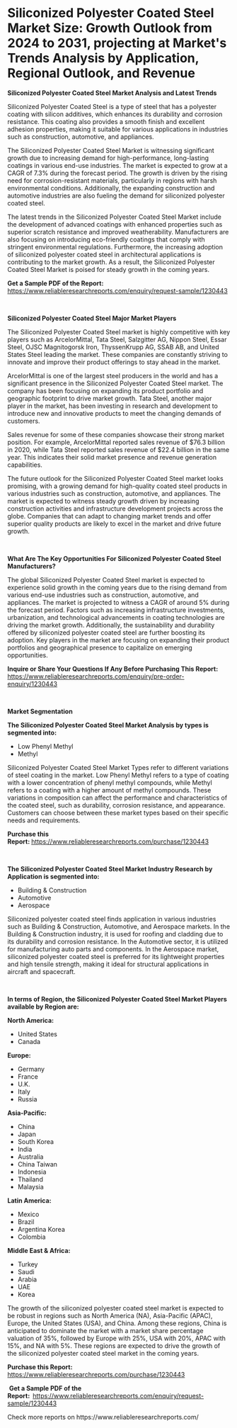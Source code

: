 <p><h1>Siliconized Polyester Coated Steel Market Size: Growth Outlook from 2024 to 2031, projecting at Market's Trends Analysis by Application, Regional Outlook, and Revenue</h1></p><p><strong>Siliconized Polyester Coated Steel Market Analysis and Latest Trends</strong></p>
<p><p>Siliconized Polyester Coated Steel is a type of steel that has a polyester coating with silicon additives, which enhances its durability and corrosion resistance. This coating also provides a smooth finish and excellent adhesion properties, making it suitable for various applications in industries such as construction, automotive, and appliances.</p><p>The Siliconized Polyester Coated Steel Market is witnessing significant growth due to increasing demand for high-performance, long-lasting coatings in various end-use industries. The market is expected to grow at a CAGR of 7.3% during the forecast period. The growth is driven by the rising need for corrosion-resistant materials, particularly in regions with harsh environmental conditions. Additionally, the expanding construction and automotive industries are also fueling the demand for siliconized polyester coated steel.</p><p>The latest trends in the Siliconized Polyester Coated Steel Market include the development of advanced coatings with enhanced properties such as superior scratch resistance and improved weatherability. Manufacturers are also focusing on introducing eco-friendly coatings that comply with stringent environmental regulations. Furthermore, the increasing adoption of siliconized polyester coated steel in architectural applications is contributing to the market growth. As a result, the Siliconized Polyester Coated Steel Market is poised for steady growth in the coming years.</p></p>
<p><strong>Get a Sample PDF of the Report:&nbsp;</strong> <a href="https://www.reliableresearchreports.com/enquiry/request-sample/1230443">https://www.reliableresearchreports.com/enquiry/request-sample/1230443</a></p>
<p>&nbsp;</p>
<p><strong>Siliconized Polyester Coated Steel Major Market Players</strong></p>
<p><p>The Siliconized Polyester Coated Steel market is highly competitive with key players such as ArcelorMittal, Tata Steel, Salzgitter AG, Nippon Steel, Essar Steel, OJSC Magnitogorsk Iron, ThyssenKrupp AG, SSAB AB, and United States Steel leading the market. These companies are constantly striving to innovate and improve their product offerings to stay ahead in the market.</p><p>ArcelorMittal is one of the largest steel producers in the world and has a significant presence in the Siliconized Polyester Coated Steel market. The company has been focusing on expanding its product portfolio and geographic footprint to drive market growth. Tata Steel, another major player in the market, has been investing in research and development to introduce new and innovative products to meet the changing demands of customers.</p><p>Sales revenue for some of these companies showcase their strong market position. For example, ArcelorMittal reported sales revenue of $76.3 billion in 2020, while Tata Steel reported sales revenue of $22.4 billion in the same year. This indicates their solid market presence and revenue generation capabilities.</p><p>The future outlook for the Siliconized Polyester Coated Steel market looks promising, with a growing demand for high-quality coated steel products in various industries such as construction, automotive, and appliances. The market is expected to witness steady growth driven by increasing construction activities and infrastructure development projects across the globe. Companies that can adapt to changing market trends and offer superior quality products are likely to excel in the market and drive future growth.</p></p>
<p>&nbsp;</p>
<p><strong>What Are The Key Opportunities For Siliconized Polyester Coated Steel Manufacturers?</strong></p>
<p><p>The global Siliconized Polyester Coated Steel market is expected to experience solid growth in the coming years due to the rising demand from various end-use industries such as construction, automotive, and appliances. The market is projected to witness a CAGR of around 5% during the forecast period. Factors such as increasing infrastructure investments, urbanization, and technological advancements in coating technologies are driving the market growth. Additionally, the sustainability and durability offered by siliconized polyester coated steel are further boosting its adoption. Key players in the market are focusing on expanding their product portfolios and geographical presence to capitalize on emerging opportunities.</p></p>
<p><strong>Inquire or Share Your Questions If Any Before Purchasing This Report:</strong> <a href="https://www.reliableresearchreports.com/enquiry/pre-order-enquiry/1230443">https://www.reliableresearchreports.com/enquiry/pre-order-enquiry/1230443</a></p>
<p>&nbsp;</p>
<p><strong>Market Segmentation</strong></p>
<p><strong>The Siliconized Polyester Coated Steel Market Analysis by types is segmented into:</strong></p>
<p><ul><li>Low Phenyl Methyl</li><li>Methyl</li></ul></p>
<p><p>Siliconized Polyester Coated Steel Market Types refer to different variations of steel coating in the market. Low Phenyl Methyl refers to a type of coating with a lower concentration of phenyl methyl compounds, while Methyl refers to a coating with a higher amount of methyl compounds. These variations in composition can affect the performance and characteristics of the coated steel, such as durability, corrosion resistance, and appearance. Customers can choose between these market types based on their specific needs and requirements.</p></p>
<p><strong>Purchase this Report:&nbsp;</strong><a href="https://www.reliableresearchreports.com/purchase/1230443">https://www.reliableresearchreports.com/purchase/1230443</a></p>
<p>&nbsp;</p>
<p><strong>The Siliconized Polyester Coated Steel Market Industry Research by Application is segmented into:</strong></p>
<p><ul><li>Building & Construction</li><li>Automotive</li><li>Aerospace</li></ul></p>
<p><p>Siliconized polyester coated steel finds application in various industries such as Building & Construction, Automotive, and Aerospace markets. In the Building & Construction industry, it is used for roofing and cladding due to its durability and corrosion resistance. In the Automotive sector, it is utilized for manufacturing auto parts and components. In the Aerospace market, siliconized polyester coated steel is preferred for its lightweight properties and high tensile strength, making it ideal for structural applications in aircraft and spacecraft.</p></p>
<p>&nbsp;</p>
<p><strong>In terms of Region, the Siliconized Polyester Coated Steel Market Players available by Region are:</strong></p>
<p>
    <p> <strong> North America: </strong>
        <ul>
            <li>United States</li>
            <li>Canada</li>
        </ul>
        </p> 
    <p> <strong> Europe: </strong>
        <ul>
            <li>Germany</li>
            <li>France</li>
            <li>U.K.</li>
            <li>Italy</li>
            <li>Russia</li>
        </ul>
        </p> 
    <p> <strong> Asia-Pacific: </strong>
        <ul>
            <li>China</li>
            <li>Japan</li>
            <li>South Korea</li>
            <li>India</li>
            <li>Australia</li>
            <li>China Taiwan</li>
            <li>Indonesia</li>
            <li>Thailand</li>
            <li>Malaysia</li>
        </ul>
        </p> 
    <p> <strong> Latin America: </strong>
        <ul>
            <li>Mexico</li>
            <li>Brazil</li>
            <li>Argentina Korea</li>
            <li>Colombia</li>
        </ul>
        </p> 
    <p> <strong> Middle East & Africa: </strong>
        <ul>
            <li>Turkey</li>
            <li>Saudi</li>
            <li>Arabia</li>
            <li>UAE</li>
            <li>Korea</li>
        </ul>
    </p>
    </p>
<p><p>The growth of the siliconized polyester coated steel market is expected to be robust in regions such as North America (NA), Asia-Pacific (APAC), Europe, the United States (USA), and China. Among these regions, China is anticipated to dominate the market with a market share percentage valuation of 35%, followed by Europe with 25%, USA with 20%, APAC with 15%, and NA with 5%. These regions are expected to drive the growth of the siliconized polyester coated steel market in the coming years.</p></p>
<p><strong>Purchase this Report: </strong><a href="https://www.reliableresearchreports.com/purchase/1230443">https://www.reliableresearchreports.com/purchase/1230443</a></p>
<p>&nbsp;<strong>Get a Sample PDF of the Report:&nbsp;&nbsp;</strong><a href="https://www.reliableresearchreports.com/enquiry/request-sample/1230443">https://www.reliableresearchreports.com/enquiry/request-sample/1230443</a></p>
<p><strong></strong></p>
<p>Check more reports on https://www.reliableresearchreports.com/</p>